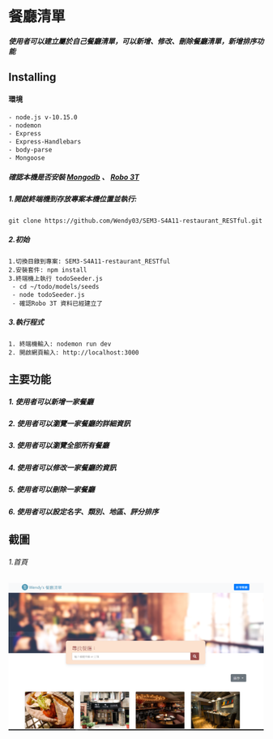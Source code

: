 # 餐廳清單

##### 使用者可以建立屬於自己餐廳清單，可以新增、修改、刪除餐廳清單，新增排序功能

## Installing

#### 環境

```
- node.js v-10.15.0
- nodemon
- Express
- Express-Handlebars
- body-parse
- Mongoose

```

##### 確認本機是否安裝 [Mongodb](https://www.mongodb.com/download-center/community) 、 [Robo 3T](https://robomongo.org/)

##### 1.開啟終端機到存放專案本機位置並執行:

`git clone https://github.com/Wendy03/SEM3-S4A11-restaurant_RESTful.git`

##### 2.初始

```
1.切換目錄到專案: SEM3-S4A11-restaurant_RESTful
2.安裝套件: npm install
3.終端機上執行 todoSeeder.js
 - cd ~/todo/models/seeds
 - node todoSeeder.js
 - 確認Robo 3T 資料已經建立了
```

##### 3.執行程式

```
1. 終端機輸入: nodemon run dev
2. 開啟網頁輸入: http://localhost:3000
```

## 主要功能

##### 1. 使用者可以新增一家餐廳

##### 2. 使用者可以瀏覽一家餐廳的詳細資訊

##### 3. 使用者可以瀏覽全部所有餐廳

##### 4. 使用者可以修改一家餐廳的資訊

##### 5. 使用者可以刪除一家餐廳

##### 6. 使用者可以設定名字、類別、地區、評分排序

## 截圖

###### 1.首頁

![image](https://github.com/Wendy03/SEM3-S4A11-restaurant_RESTful/blob/master/public/img/S4A11.PNG)
